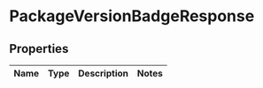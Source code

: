 
# PackageVersionBadgeResponse

## Properties
Name | Type | Description | Notes
------------ | ------------- | ------------- | -------------




